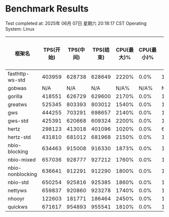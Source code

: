 # Benchmark Results

Test completed at: 2025年 06月 07日 星期六 20:18:17 CST
Operating System: Linux

| 框架名 | TPS(开始) | TPS(中间) | TPS(结束) | CPU(最大)% | CPU(最小)% | CPU(平均)% | 内存(最大)MB | 内存(最小)MB | 内存(平均)MB | 线程(最大) | 线程(最小) | 线程(平均) | FD(最大) | FD(最小) | FD(平均) |
|--------|-----------|-----------|-----------|------------|------------|------------|-------------|-------------|-------------|------------|------------|------------|---------|---------|---------|
| fasthttp-ws-std | 403959 | 628738 | 628649 | 2220% | 0.0% | 1496.3% | 274MB | 41MB | 253MB | 52 | 43 | 51 | 10006 | 6 | 7502 |
| gobwas | N/A | N/A | N/A | N/A% | N/A% | N/A% | N/AMB | N/AMB | N/AMB | N/A | N/A | N/A | N/A | N/A | N/A |
| gorilla | 418551 | 626729 | 629600 | 2170% | 0.0% | 1503.2% | 331MB | 53MB | 253MB | 53 | 44 | 52 | 10006 | 6 | 7543 |
| greatws | 525345 | 803393 | 803012 | 1540% | 0.0% | 1115.1% | 99MB | 32MB | 90MB | 215 | 61 | 212 | 10007 | 7 | 7682 |
| gws | 444255 | 703291 | 698657 | 2140% | 0.0% | 1414.5% | 226MB | 29MB | 181MB | 56 | 41 | 54 | 10006 | 6 | 7372 |
| gws-std | 425391 | 620668 | 609324 | 2200% | 0.0% | 1539.5% | 198MB | 22MB | 146MB | 52 | 40 | 49 | 10006 | 6 | 7514 |
| hertz | 298123 | 413018 | 401096 | 1020% | 0.0% | 671.6% | 675MB | 45MB | 581MB | 37 | 36 | 36 | 9551 | 11 | 6270 |
| hertz-std | 431810 | 681012 | 681968 | 2150% | 0.0% | 1376.6% | 544MB | 51MB | 519MB | 56 | 44 | 55 | 10006 | 6 | 7357 |
| nbio-blocking | 634463 | 915008 | 916330 | 1873% | 0.0% | 1131.0% | 202MB | 31MB | 195MB | 71 | 43 | 69 | 10022 | 22 | 7209 |
| nbio-mixed | 657036 | 928777 | 927212 | 1760% | 0.0% | 1128.2% | 208MB | 40MB | 202MB | 71 | 56 | 70 | 10022 | 22 | 7210 |
| nbio-nonblocking | 636641 | 912291 | 912290 | 1800% | 0.0% | 1274.1% | 82MB | 33MB | 72MB | 51 | 38 | 49 | 10022 | 22 | 7545 |
| nbio-std | 650254 | 925816 | 925385 | 1860% | 0.0% | 1133.4% | 203MB | 21MB | 198MB | 61 | 46 | 60 | 10006 | 6 | 7181 |
| nettyws | 659837 | 920860 | 923278 | 1740% | 0.0% | 1113.6% | 190MB | 15MB | 187MB | 61 | 33 | 60 | 10006 | 6 | 7176 |
| nhooyr | 122603 | 181771 | 186464 | 2450% | 0.0% | 1722.1% | 954MB | 0MB | 705MB | 37 | 36 | 36 | 10006 | 6 | 7689 |
| quickws | 671617 | 954893 | 955541 | 1810% | 0.0% | 1101.9% | 179MB | 23MB | 126MB | 63 | 43 | 61 | 10006 | 6 | 7206 |

